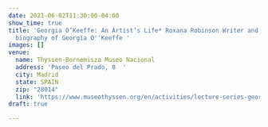 ```yaml
---
date: 2021-06-02T11:30:00-04:00
show_time: true
title: 'Georgia O’Keeffe: An Artist’s Life* Roxana Robinson Writer and author of the
  biography of Georgia O''Keeffe '
images: []
venue:
  name: Thyssen-Bornemisza Museo Nacional
  address: 'Paseo del Prado, 8  '
  city: Madrid
  state: SPAIN
  zip: "28014"
  link: 'https://www.museothyssen.org/en/activities/lecture-series-georgia-okeeffe '
draft: true

---
```

